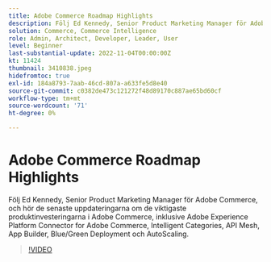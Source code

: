```yaml
---
title: Adobe Commerce Roadmap Highlights
description: Följ Ed Kennedy, Senior Product Marketing Manager för Adobe Commerce, för att få de senaste uppdateringarna om Adobe Commerce främsta produktinvesteringar
solution: Commerce, Commerce Intelligence
role: Admin, Architect, Developer, Leader, User
level: Beginner
last-substantial-update: 2022-11-04T00:00:00Z
kt: 11424
thumbnail: 3410838.jpeg
hidefromtoc: true
exl-id: 184a8793-7aab-46cd-807a-a633fe5d8e40
source-git-commit: c0382de473c121272f48d89170c887ae65bd60cf
workflow-type: tm+mt
source-wordcount: '71'
ht-degree: 0%

---
```


# Adobe Commerce Roadmap Highlights

Följ Ed Kennedy, Senior Product Marketing Manager för Adobe Commerce, och hör de senaste uppdateringarna om de viktigaste produktinvesteringarna i Adobe Commerce, inklusive Adobe Experience Platform Connector for Adobe Commerce, Intelligent Categories, API Mesh, App Builder, Blue/Green Deployment och AutoScaling.

>[!VIDEO](https://video.tv.adobe.com/v/3410838/?quality=12&learn=on)
